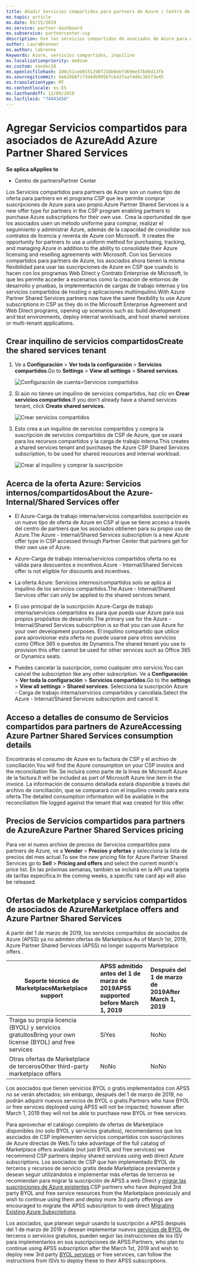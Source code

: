 ```yaml
---
title: Añadir Servicios compartidos para partners de Azure | Centro de partners
ms.topic: article
ms.date: 03/15/2019
ms.service: partner-dashboard
ms.subservice: partnercenter-csp
description: Use los servicios compartidos de asociados de Azure para comprar suscripciones de Azure para su propio uso y para tener un método uniforme de compra, seguimiento y administración de Azure.
author: LauraBrenner
ms.author: labrenne
Keywords: Azure, servicios compartidos, inquilino
ms.localizationpriority: medium
ms.custom: seodec18
ms.openlocfilehash: 2d6c51ceb9151298f21bb0ebfd696e57bd8d13fb
ms.sourcegitcommit: 9a628b8fc73d4db995b7cb42faaf4d6c3b573e45
ms.translationtype: MT
ms.contentlocale: es-ES
ms.lasthandoff: 12/09/2019
ms.locfileid: "74943458"
---
```

# <a name="add-azure-partner-shared-services"></a><span data-ttu-id="342c9-104">Agregar Servicios compartidos para asociados de Azure</span><span class="sxs-lookup"><span data-stu-id="342c9-104">Add Azure Partner Shared Services</span></span>

<span data-ttu-id="342c9-105">**Se aplica a**</span><span class="sxs-lookup"><span data-stu-id="342c9-105">**Applies to**</span></span>

-  <span data-ttu-id="342c9-106">Centro de partners</span><span class="sxs-lookup"><span data-stu-id="342c9-106">Partner Center</span></span>

<span data-ttu-id="342c9-107">Los Servicios compartidos para partners de Azure son un nuevo tipo de oferta para partners en el programa CSP que les permite comprar suscripciones de Azure para uso propio.</span><span class="sxs-lookup"><span data-stu-id="342c9-107">Azure Partner Shared Services is a new offer type for partners in the CSP program enabling partners to purchase Azure subscriptions for their own use.</span></span><span data-ttu-id="342c9-108">  Crea la oportunidad de que los asociados usen un método uniforme para comprar, realizar el seguimiento y administrar Azure, además de la capacidad de consolidar sus contratos de licencia y reventa de Azure con Microsoft.</span><span class="sxs-lookup"><span data-stu-id="342c9-108">  It creates the opportunity for partners to use a uniform method for purchasing, tracking, and managing Azure in addition to the ability to consolidate their Azure licensing and reselling agreements with Microsoft.</span></span> <span data-ttu-id="342c9-109">Con los Servicios compartidos para partners de Azure, los asociados ahora tienen la misma flexibilidad para usar las suscripciones de Azure en CSP que cuando lo hacen con los programas Web Direct y Contrato Enterprise de Microsoft, lo que les permite acceder a escenarios como la creación de entornos de desarrollo y pruebas, la implementación de cargas de trabajo internas y los servicios compartidos de hosting o aplicaciones multiinquilino.</span><span class="sxs-lookup"><span data-stu-id="342c9-109">With Azure Partner Shared Services partners now have the same flexibility to use Azure subscriptions in CSP as they do in the Microsoft Enterprise Agreement and Web Direct programs, opening up scenarios such as:  build development and test environments, deploy internal workloads, and host shared services or multi-tenant applications.</span></span>  

## <a name="create-the-shared-services-tenant"></a><span data-ttu-id="342c9-110">Crear inquilino de servicios compartidos</span><span class="sxs-lookup"><span data-stu-id="342c9-110">Create the shared services tenant</span></span>

1. <span data-ttu-id="342c9-111">Ve a **Configuración** > **Ver toda la configuración** > **Servicios compartidos**.</span><span class="sxs-lookup"><span data-stu-id="342c9-111">Go to **Settings** > **View all settings** > **Shared services**.</span></span>

    ![**Configuración de cuenta**>**Servicios compartidos**](images/sharedservices2.png)

2. <span data-ttu-id="342c9-113">Si aún no tienes un inquilino de servicios compartidos, haz clic en **Crear servicios compartidos**.</span><span class="sxs-lookup"><span data-stu-id="342c9-113">If you don't already have a shared services tenant, click **Create shared services**.</span></span>

    ![Crear servicios compartidos](images/sharedservices3.png)

3. <span data-ttu-id="342c9-115">Esto crea a un inquilino de servicios compartidos y compra la suscripción de servicios compartidos de CSP de Azure, que se usará para los recursos compartidos y la carga de trabajo interna.</span><span class="sxs-lookup"><span data-stu-id="342c9-115">This creates a shared services tenant and purchases the Azure CSP Shared Services subscription, to be used for shared resources and internal workload.</span></span>

    ![Crear al inquilino y comprar la suscripción](images/sharedservices5.png)

## <a name="about-the-azure--internalshared-services-offer"></a><span data-ttu-id="342c9-117">Acerca de la oferta Azure: Servicios internos/compartidos</span><span class="sxs-lookup"><span data-stu-id="342c9-117">About the Azure- Internal/Shared Services offer</span></span>

- <span data-ttu-id="342c9-118">El Azure-Carga de trabajo interna/servicios compartidos suscripción es un nuevo tipo de oferta de Azure en CSP al que se tiene acceso a través del centro de partners que los asociados obtienen para su propio uso de Azure.</span><span class="sxs-lookup"><span data-stu-id="342c9-118">The Azure - Internal/Shared Services subscription is a new Azure offer type in CSP accessed through Partner Center that partners get for their own use of Azure.</span></span> 

- <span data-ttu-id="342c9-119">Azure-Carga de trabajo interna/servicios compartidos oferta no es válida para descuentos e incentivos.</span><span class="sxs-lookup"><span data-stu-id="342c9-119">Azure - Internal/Shared Services offer is not eligible for discounts and incentives.</span></span>

- <span data-ttu-id="342c9-120">La oferta Azure: Servicios internos/compartidos solo se aplica al inquilino de los servicios compartidos.</span><span class="sxs-lookup"><span data-stu-id="342c9-120">The Azure - Internal/Shared Services offer can only be applied to the shared services tenant.</span></span>

- <span data-ttu-id="342c9-121">El uso principal de la suscripción Azure-Carga de trabajo interna/servicios compartidos es para que pueda usar Azure para sus propios propósitos de desarrollo.</span><span class="sxs-lookup"><span data-stu-id="342c9-121">The primary use for the Azure - Internal/Shared Services subscription is so that you can use Azure for your own development purposes.</span></span> <span data-ttu-id="342c9-122">El inquilino compartido que utilice para aprovisionar esta oferta no puede usarse para otros servicios como Office 365 o puestos de Dynamics.</span><span class="sxs-lookup"><span data-stu-id="342c9-122">The shared tenant you use to provision this offer cannot be used for other services such as Office 365 or Dynamics seats.</span></span> 

- <span data-ttu-id="342c9-123">Puedes cancelar la suscripción, como cualquier otro servicio.</span><span class="sxs-lookup"><span data-stu-id="342c9-123">You can cancel the subscription like any other subscription.</span></span> <span data-ttu-id="342c9-124">Ve a **Configuración** > **Ver toda la configuración** > **Servicios compartidos**.</span><span class="sxs-lookup"><span data-stu-id="342c9-124">Go to the **settings** > **View all settings** > **Shared services**.</span></span> <span data-ttu-id="342c9-125">Selecciona la suscripción Azure - Carga de trabajo interna/servicios compartidos y cancélala.</span><span class="sxs-lookup"><span data-stu-id="342c9-125">Select the Azure - Internal/Shared Services subscription and cancel it.</span></span>

## <a name="accessing-azure-partner-shared-services-consumption-details"></a><span data-ttu-id="342c9-126">Acceso a detalles de consumo de Servicios compartidos para partners de Azure</span><span class="sxs-lookup"><span data-stu-id="342c9-126">Accessing Azure Partner Shared Services consumption details</span></span>

<span data-ttu-id="342c9-127">Encontrarás el consumo de Azure en tu factura de CSP y el archivo de conciliación.</span><span class="sxs-lookup"><span data-stu-id="342c9-127">You will find the Azure consumption on your CSP invoice and the reconciliation file.</span></span> <span data-ttu-id="342c9-128">Se incluirá como parte de la línea de Microsoft Azure de la factura.</span><span class="sxs-lookup"><span data-stu-id="342c9-128">It will be included as part of Microsoft Azure line item in the invoice.</span></span> <span data-ttu-id="342c9-129">La información de consumo detallada estará disponible a través del archivo de conciliación, que se comparará con el inquilino creado para esta oferta.</span><span class="sxs-lookup"><span data-stu-id="342c9-129">The detailed consumption information will be available in the reconciliation file logged against the tenant that was created for this offer.</span></span> 

## <a name="azure-partner-shared-services-pricing"></a><span data-ttu-id="342c9-130">Precios de Servicios compartidos para partners de Azure</span><span class="sxs-lookup"><span data-stu-id="342c9-130">Azure Partner Shared Services pricing</span></span>

<span data-ttu-id="342c9-131">Para ver el nuevo archivo de precios de Servicios compartidos para partners de Azure, ve a **Vender** > **Precios y ofertas** y selecciona la lista de precios del mes actual.</span><span class="sxs-lookup"><span data-stu-id="342c9-131">To see the new pricing file for Azure Partner Shared Services go to **Sell** > **Pricing and offers** and select the current month's price list.</span></span> <span data-ttu-id="342c9-132">En las próximas semanas, también se incluirá en la API una tarjeta de tarifas específica.</span><span class="sxs-lookup"><span data-stu-id="342c9-132">In the coming weeks, a specific rate card api will also be released.</span></span>

## <a name="marketplace-offers-and-azure-partner-shared-services"></a><span data-ttu-id="342c9-133">Ofertas de Marketplace y servicios compartidos de asociados de Azure</span><span class="sxs-lookup"><span data-stu-id="342c9-133">Marketplace offers and Azure Partner Shared Services</span></span>

<span data-ttu-id="342c9-134">A partir del 1 de marzo de 2019, los servicios compartidos de asociados de Azure (APSS) ya no admiten ofertas de Marketplace.</span><span class="sxs-lookup"><span data-stu-id="342c9-134">As of March 1st, 2019, Azure Partner Shared Services (APSS) no longer supports Marketplace offers .</span></span>   

|<span data-ttu-id="342c9-135">**Soporte técnico de Marketplace**</span><span class="sxs-lookup"><span data-stu-id="342c9-135">**Marketplace support**</span></span>   |<span data-ttu-id="342c9-136">**APSS admitido antes del 1 de marzo de 2019**</span><span class="sxs-lookup"><span data-stu-id="342c9-136">**APSS supported before March 1, 2019**</span></span>|<span data-ttu-id="342c9-137">**Después del 1 de marzo de 2019**</span><span class="sxs-lookup"><span data-stu-id="342c9-137">**After March 1, 2019**</span></span>|
|---------------------------|:----------------------------|:-------------------|
|<span data-ttu-id="342c9-138">Traiga su propia licencia (BYOL) y servicios gratuitos</span><span class="sxs-lookup"><span data-stu-id="342c9-138">Bring your own license (BYOL) and free services</span></span>   | <span data-ttu-id="342c9-139">Sí</span><span class="sxs-lookup"><span data-stu-id="342c9-139">Yes</span></span>   | <span data-ttu-id="342c9-140">No</span><span class="sxs-lookup"><span data-stu-id="342c9-140">No</span></span>|
|<span data-ttu-id="342c9-141">Otras ofertas de Marketplace de terceros</span><span class="sxs-lookup"><span data-stu-id="342c9-141">Other third-party marketplace offers</span></span>   | <span data-ttu-id="342c9-142">No</span><span class="sxs-lookup"><span data-stu-id="342c9-142">No</span></span>   |<span data-ttu-id="342c9-143">No</span><span class="sxs-lookup"><span data-stu-id="342c9-143">No</span></span>|


<span data-ttu-id="342c9-144">Los asociados que tienen servicios BYOL o gratis implementados con APSS no se verán afectados; sin embargo, después del 1 de marzo de 2019, no podrán adquirir nuevos servicios de BYOL o gratis.</span><span class="sxs-lookup"><span data-stu-id="342c9-144">Partners who have BYOL or free services deployed using APSS will not be impacted; however after  March 1, 2019 they will not be able to purchase new BYOL or free services.</span></span> 

<span data-ttu-id="342c9-145">Para aprovechar el catálogo completo de ofertas de Marketplace disponibles (no solo BYOL y servicios gratuitos), recomendamos que los asociados de CSP implementen servicios compartidos con suscripciones de Azure directas de Web.</span><span class="sxs-lookup"><span data-stu-id="342c9-145">To take advantage of the full catalog of Marketplace offers available (not just BYOL and free services) we recommend CSP partners deploy shared services using web direct Azure subscriptions.</span></span>  <span data-ttu-id="342c9-146">Los asociados de CSP que han implementado BYOL de terceros y recursos de servicio gratis desde Marketplace previamente y desean seguir utilizándolos e implementar más ofertas de terceros se recomiendan para migrar la suscripción de APSS a web Direct y [migrar las suscripciones de Azure existentes](https://docs.microsoft.com/azure/cloud-solution-provider/migration/migration#migrating-existing-azure-subscriptions).</span><span class="sxs-lookup"><span data-stu-id="342c9-146">CSP partners who have deployed 3rd party BYOL and free service resources from the Marketplace previously and wish to continue using them and deploy more 3rd party offerings are encouraged to migrate the APSS subscription to web direct [Migrating Existing Azure Subscriptions](https://docs.microsoft.com/azure/cloud-solution-provider/migration/migration#migrating-existing-azure-subscriptions).</span></span>

<span data-ttu-id="342c9-147">Los asociados, que planean seguir usando la suscripción a APSS después del 1 de marzo de 2019 y desean implementar nuevos [servicios de BYOL](https://azuremarketplace.microsoft.com/marketplace/apps?filters=byol) de terceros o servicios gratuitos, pueden seguir las instrucciones de los ISV para implementarlos en sus suscripciones de APSS.</span><span class="sxs-lookup"><span data-stu-id="342c9-147">Partners, who plan to continue using APSS subscription after the March 1st, 2019 and wish to deploy new 3rd party [BYOL services](https://azuremarketplace.microsoft.com/marketplace/apps?filters=byol) or free services, can follow the instructions from ISVs to deploy these to their APSS subscriptions.</span></span>

